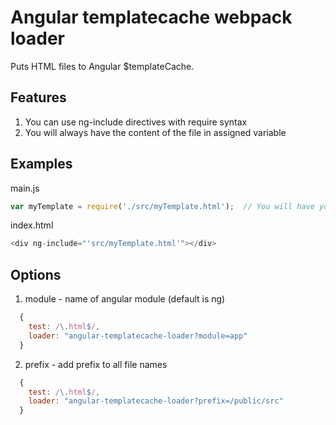 # Angular templatecache webpack loader

Puts HTML files to Angular $templateCache.

## Features
1. You can use ng-include directives with require syntax
2. You will always have the content of the file in assigned variable

## Examples

main.js
```javascript
var myTemplate = require('./src/myTemplate.html');  // You will have your template in myTemplate variable
```

index.html
```javascript
<div ng-include="'src/myTemplate.html'"></div>
```

## Options
1. module - name of angular module (default is ng)
```javascript
  {
    test: /\.html$/,
    loader: "angular-templatecache-loader?module=app"
  }
```

2. prefix - add prefix to all file names
```javascript
  {
    test: /\.html$/,
    loader: "angular-templatecache-loader?prefix=/public/src"
  }
```
